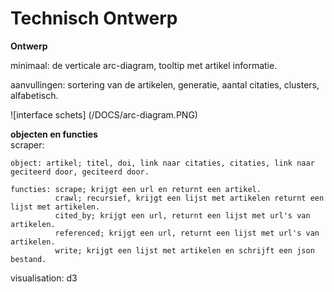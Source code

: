 Technisch Ontwerp
=======


**Ontwerp**  
  
minimaal: de verticale arc-diagram, tooltip met artikel informatie.

aanvullingen: sortering van de artikelen, generatie, aantal citaties, clusters, alfabetisch.

![interface schets] (/DOCS/arc-diagram.PNG)  

**objecten en functies**  
scraper:  

    object: artikel; titel, doi, link naar citaties, citaties, link naar geciteerd door, geciteerd door.
  
    functies: scrape; krijgt een url en returnt een artikel.
              crawl; recursief, krijgt een lijst met artikelen returnt een lijst met artikelen.
              cited_by; krijgt een url, returnt een lijst met url's van artikelen.
              referenced; krijgt een url, returnt een lijst met url's van artikelen.
              write; krijgt een lijst met artikelen en schrijft een json bestand.
              
visualisation:
d3  
  
